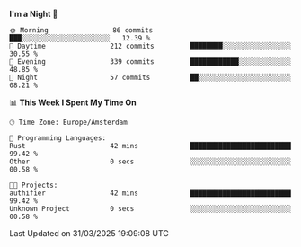<!--START_SECTION:waka-->
**I'm a Night 🦉** 

```text
🌞 Morning                86 commits          ███░░░░░░░░░░░░░░░░░░░░░░   12.39 % 
🌆 Daytime                212 commits         ████████░░░░░░░░░░░░░░░░░   30.55 % 
🌃 Evening                339 commits         ████████████░░░░░░░░░░░░░   48.85 % 
🌙 Night                  57 commits          ██░░░░░░░░░░░░░░░░░░░░░░░   08.21 % 
```


📊 **This Week I Spent My Time On** 

```text
🕑︎ Time Zone: Europe/Amsterdam

💬 Programming Languages: 
Rust                     42 mins             █████████████████████████   99.42 % 
Other                    0 secs              ░░░░░░░░░░░░░░░░░░░░░░░░░   00.58 % 

🐱‍💻 Projects: 
authifier                42 mins             █████████████████████████   99.42 % 
Unknown Project          0 secs              ░░░░░░░░░░░░░░░░░░░░░░░░░   00.58 % 
```


 Last Updated on 31/03/2025 19:09:08 UTC
<!--END_SECTION:waka-->
